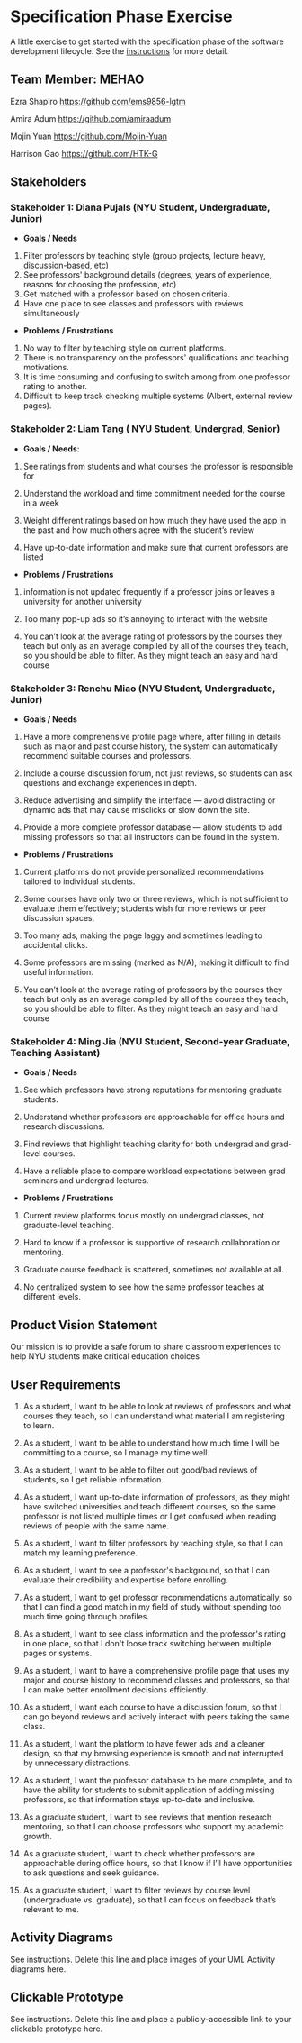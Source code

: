 # Specification Phase Exercise

A little exercise to get started with the specification phase of the software development lifecycle. See the [instructions](instructions.md) for more detail.

## Team Member: MEHAO

Ezra Shapiro https://github.com/ems9856-lgtm

Amira Adum https://github.com/amiraadum

Mojin Yuan https://github.com/Mojin-Yuan

Harrison Gao https://github.com/HTK-G

## Stakeholders

### Stakeholder 1: Diana Pujals (NYU Student, Undergraduate, Junior)

- **Goals / Needs**

1.  Filter professors by teaching style (group projects, lecture heavy, discussion-based, etc)
2.  See professors' background details (degrees, years of experience, reasons for choosing the profession, etc)
3.  Get matched with a professor based on chosen criteria.
4.  Have one place to see classes and professors with reviews simultaneously

- **Problems / Frustrations**

1.  No way to filter by teaching style on current platforms.
2.  There is no transparency on the professors' qualifications and teaching motivations.
3.  It is time consuming and confusing to switch among from one professor rating to another.
4.  Difficult to keep track checking multiple systems (Albert, external review pages).

### Stakeholder 2: Liam Tang ( NYU Student, Undergrad, Senior)

- **Goals / Needs**:

1. See ratings from students and what courses the professor is responsible for

2. Understand the workload and time commitment needed for the course in a week

3. Weight different ratings based on how much they have used the app in the past and how much others agree with the student’s review

4. Have up-to-date information and make sure that current professors are listed

- **Problems / Frustrations**

1. information is not updated frequently if a professor joins or leaves a university for another university

2. Too many pop-up ads so it’s annoying to interact with the website

4) You can’t look at the average rating of professors by the courses they teach but only as an average compiled by all of the courses they teach, so you should be able to filter. As they might teach an easy and hard course

### Stakeholder 3: Renchu Miao (NYU Student, Undergraduate, Junior)

- **Goals / Needs**

1. Have a more comprehensive profile page where, after filling in details such as major and past course history, the system can automatically recommend suitable courses and professors.

2. Include a course discussion forum, not just reviews, so students can ask questions and exchange experiences in depth.

3. Reduce advertising and simplify the interface — avoid distracting or dynamic ads that may cause misclicks or slow down the site.

4. Provide a more complete professor database — allow students to add missing professors so that all instructors can be found in the system.

- **Problems / Frustrations**

1. Current platforms do not provide personalized recommendations tailored to individual students.

2. Some courses have only two or three reviews, which is not sufficient to evaluate them effectively; students wish for more reviews or peer discussion spaces.

3. Too many ads, making the page laggy and sometimes leading to accidental clicks.

4. Some professors are missing (marked as N/A), making it difficult to find useful information.

5. You can’t look at the average rating of professors by the courses they teach but only as an average compiled by all of the courses they teach, so you should be able to filter. As they might teach an easy and hard course

### Stakeholder 4: Ming Jia (NYU Student, Second-year Graduate, Teaching Assistant)

- **Goals / Needs**

1. See which professors have strong reputations for mentoring graduate students.

2. Understand whether professors are approachable for office hours and research discussions.

3. Find reviews that highlight teaching clarity for both undergrad and grad-level courses.

4. Have a reliable place to compare workload expectations between grad seminars and undergrad lectures.

- **Problems / Frustrations**

1. Current review platforms focus mostly on undergrad classes, not graduate-level teaching.

2. Hard to know if a professor is supportive of research collaboration or mentoring.

3. Graduate course feedback is scattered, sometimes not available at all.

4. No centralized system to see how the same professor teaches at different levels.

## Product Vision Statement

Our mission is to provide a safe forum to share classroom experiences to help NYU students make critical education choices

## User Requirements

1. As a student, I want to be able to look at reviews of professors and what courses they teach, so I can understand what material I am registering to learn.

2. As a student, I want to be able to understand how much time I will be committing to a course, so I manage my time well.

3. As a student, I want to be able to filter out good/bad reviews of students, so I get reliable information.

4. As a student, I want up-to-date information of professors, as they might have switched universities and teach different courses, so the same professor is not listed multiple times or I get confused when reading reviews of people with the same name.

5. As a student, I want to filter professors by teaching style, so that I can match my learning preference.

6. As a student, I want to see a professor's background, so that I can evaluate their credibility and expertise before enrolling.

7. As a student, I want to get professor recommendations automatically, so that I can find a good match in my field of study without spending too much time going through profiles.

8) As a student, I want to see class information and the professor's rating in one place, so that I don't loose track switching between multiple pages or systems.

9) As a student, I want to have a comprehensive profile page that uses my major and course history to recommend classes and professors, so that I can make better enrollment decisions efficiently.

10) As a student, I want each course to have a discussion forum, so that I can go beyond reviews and actively interact with peers taking the same class.

11) As a student, I want the platform to have fewer ads and a cleaner design, so that my browsing experience is smooth and not interrupted by unnecessary distractions.

12) As a student, I want the professor database to be more complete, and to have the ability for students to submit application of adding missing professors, so that information stays up-to-date and inclusive.

13) As a graduate student, I want to see reviews that mention research mentoring, so that I can choose professors who support my academic growth.

14) As a graduate student, I want to check whether professors are approachable during office hours, so that I know if I’ll have opportunities to ask questions and seek guidance.

15) As a graduate student, I want to filter reviews by course level (undergraduate vs. graduate), so that I can focus on feedback that’s relevant to me.

<!--
16)

17)

18)

19)

20) -->

## Activity Diagrams

See instructions. Delete this line and place images of your UML Activity diagrams here.

## Clickable Prototype

See instructions. Delete this line and place a publicly-accessible link to your clickable prototype here.
